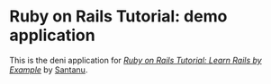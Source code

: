 # Ruby on Rails Tutorial: demo application

This is the deni application for
[*Ruby on Rails Tutorial: Learn Rails by Example*](http://ripple.com/)
by [Santanu](http://santanu@example.com/).